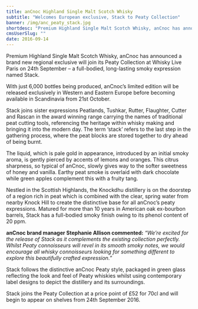 ```yaml
---
title: anCnoc Highland Single Malt Scotch Whisky
subtitle: "Welcomes European exclusive, Stack to Peaty Collection"
banner: /img/anc_peaty_stack.jpg
shortdesc: "Premium Highland Single Malt Scotch Whisky, anCnoc has announced a brand new regional exclusive will join its Peaty Collection at Whisky Live Paris on 24th September – a full-bodied, long-lasting smoky expression named Stack."
cmsUserSlug: ""
date: 2016-09-14 
---
```


Premium Highland Single Malt Scotch Whisky, anCnoc has announced a brand new regional exclusive will join its Peaty Collection at Whisky Live Paris on 24th September – a full-bodied, long-lasting smoky expression named Stack. 

 With just 6,000 bottles being produced, anCnoc’s limited edition will be released exclusively in Western and Eastern Europe before becoming available in Scandinavia from 21st October. 

 Stack joins sister expressions Peatlands, Tushkar, Rutter, Flaughter, Cutter and Rascan in the award winning range carrying the names of traditional peat cutting tools, referencing the heritage within whisky making and bringing it into the modern day. The term ‘stack’ refers to the last step in the gathering process, where the peat blocks are stored together to dry ahead of being burnt. 

 The liquid, which is pale gold in appearance, introduced by an initial smoky aroma, is gently pierced by accents of lemons and oranges. This citrus sharpness, so typical of anCnoc, slowly gives way to the softer sweetness of honey and vanilla. Earthy peat smoke is overlaid with dark chocolate while green apples complement this with a fruity tang.

 Nestled in the Scottish Highlands, the Knockdhu distillery is on the doorstep of a region rich in peat which is combined with the clear, spring water from nearby Knock Hill to create the distinctive base for all anCnoc’s peaty expressions. Matured for more than 10 years in American oak ex-bourbon barrels, Stack has a full-bodied smoky finish owing to its phenol content of 20 ppm. 

 **anCnoc brand manager Stephanie Allison commented:** _“We’re excited for the release of Stack as it complements the existing collection perfectly. Whilst Peaty connoisseurs will revel in its smooth smoky notes, we would encourage all whisky connoisseurs looking for something different to explore this beautifully crafted expression.”_

 Stack follows the distinctive anCnoc Peaty style, packaged in green glass reflecting the look and feel of Peaty whiskies whilst using contemporary label designs to depict the distillery and its surroundings.

Stack joins the Peaty Collection at a price point of £52 for 70cl and will begin to appear on shelves from 24th September 2016.

    